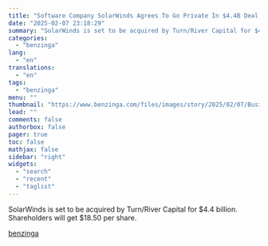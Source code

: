 ```yaml
---
title: "Software Company SolarWinds Agrees To Go Private In $4.4B Deal; Stock Skyrockets"
date: "2025-02-07 23:18:29"
summary: "SolarWinds is set to be acquired by Turn/River Capital for $4.4 billion. Shareholders will get $18.50 per share."
categories:
  - "benzinga"
lang:
  - "en"
translations:
  - "en"
tags:
  - "benzinga"
menu: ""
thumbnail: "https://www.benzinga.com/files/images/story/2025/02/07/Businessmen-Making-Handshake-With-Partne.jpeg"
lead: ""
comments: false
authorbox: false
pager: true
toc: false
mathjax: false
sidebar: "right"
widgets:
  - "search"
  - "recent"
  - "taglist"
---
```


SolarWinds is set to be acquired by Turn/River Capital for $4.4 billion. Shareholders will get $18.50 per share.

[benzinga](https://www.benzinga.com/25/02/43563232/software-company-solarwinds-to-go-private-in-44b-deal-stocks-skyrocket)
